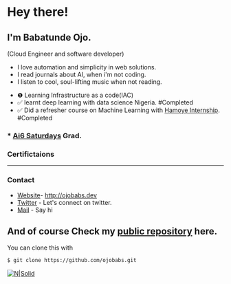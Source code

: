 # Hey there!
## I'm Babatunde Ojo.
(Cloud Engineer and software developer)
  - I love automation and simplicity in web solutions.
  - I read journals about AI, when i'm not coding.
  - I listen to cool, soul-lifting music when not reading.
  
* ❶ Learning Infrastructure as a code(IAC)
* ✅ learnt deep learning with data science Nigeria. #Completed
* ✅ Did a refresher course on Machine Learning with [Hamoye Internship](https://github.com/HamoyeHQ). #Completed

### * [Ai6 Saturdays](https://github.com/AISaturdaysLagos) Grad.

### Certifictaions

** **

### Contact

* [Website](http://ojobabs.dev)- http://ojobabs.dev
* [Twitter](https://twitter.com/babs_tinapa) - Let's connect on twitter.
* [Mail](mailto:info@ojobabs.dev) - Say hi

## And of course Check my [public repository](https://github.com/ojobabs) here.
You can clone this with
```sh
$ git clone https://github.com/ojobabs.git
```
 
 [![N|Solid](https://cldup.com/dTxpPi9lDf.thumb.png)](http://ojobabs.dev)


